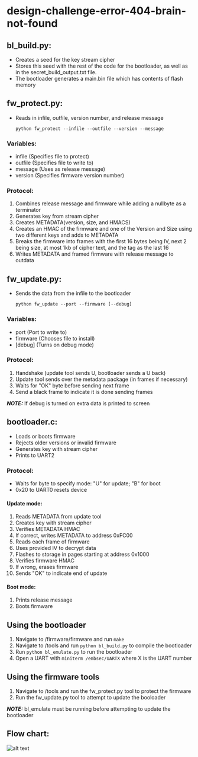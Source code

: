 # design-challenge-error-404-brain-not-found

## bl_build.py: 
  - Creates a seed for the key stream cipher
  - Stores this seed with the rest of the code for the bootloader, as well as in the secret_build_output.txt file. 
  - The bootloader generates a main.bin file which has contents of flash memory

## fw_protect.py:
  - Reads in infile, outfile, version number, and release message
  
    ```python fw_protect --infile --outfile --version --message```
  ### Variables:
   - infile (Specifies file to protect)
   - outfile (Specifies file to write to)
   - message (Uses as release message)
   - version (Specifies firmware version number)
    
  ### Protocol:
   1. Combines release message and firmware while adding a nullbyte as a terminator
   2. Generates key from stream cipher
   3. Creates METADATA(version, size, and HMACS)
   4. Creates an HMAC of the firmware and one of the Version and Size using two different keys and adds to METADATA
   5. Breaks the firmware into frames with the first 16 bytes being IV, next 2 being size, at most 1kb of cipher text, and the tag as the last 16
   6. Writes METADATA and framed firmware with release message to outdata

## fw_update.py:
  - Sends the data from the infile to the bootloader
  
    ```python fw_update --port --firmware [--debug]```
  ### Variables:
   - port (Port to write to)
   - firmware (Chooses file to install)
   - [debug] (Turns on debug mode)
   
  ### Protocol:
   1. Handshake (update tool sends U, bootloader sends a U back)
   2. Update tool sends over the metadata package (in frames if necessary)
   4. Waits for "OK" byte before sending next frame
   5. Send a black frame to indicate it is done sending frames
   
   **_NOTE:_**    If debug is turned on extra data is printed to screen

## bootloader.c:
  - Loads or boots firmware
  - Rejects older versions or invalid firmware
  - Generates key with stream cipher
  - Prints to UART2
  ### Protocol:
   - Waits for byte to specify mode: "U" for update; "B" for boot
   - 0x20 to UART0 resets device
   #### Update mode:
   1. Reads METADATA from update tool
   2. Creates key with stream cipher
   3. Verifies METADATA HMAC
   4. If correct, writes METADATA to address 0xFC00
   5. Reads each frame of firmware
   6. Uses provided IV to decrypt data
   7. Flashes to storage in pages starting at address 0x1000
   8. Verifies firmware HMAC
   9. If wrong, erases firmware
   1. Sends "OK" to indicate end of update
   #### Boot mode:
   1. Prints release message
   2. Boots firmware
   
## Using the bootloader
   1. Navigate to /firmware/firmware and run ```make```
   2. Navigate to /tools and run ```python bl_build.py``` to compile the bootloader
   3. Run ```python bl_emulate.py``` to run the bootloader
   4. Open a UART with ```miniterm /embsec/UARTX``` where X is the UART number
## Using the firmware tools
   1. Navigate to /tools and run the fw_protect.py tool to protect the firmware
   2. Run the fw_update.py tool to attempt to update the booloader
   
   **_NOTE:_**    bl_emulate must be running before attempting to update the bootloader
   
   

## Flow chart:

![alt text](https://github.com/embsec/design-challenge-error-404-brain-not-found/blob/master/flow_chart.png?raw=true)
